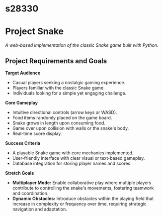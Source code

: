 # s28330
# Project Snake

*A web-based implementation of the classic Snake game built with Python.*

## Project Requirements and Goals

**Target Audience**

* Casual players seeking a nostalgic gaming experience.
* Players familiar with the classic Snake game.
* Individuals looking for a simple yet engaging challenge.

**Core Gameplay**

* Intuitive directional controls (arrow keys or WASD).
* Food items randomly placed on the game board.
* Snake grows in length upon consuming food.
* Game over upon collision with walls or the snake's body.
* Real-time score display.

**Success Criteria**

* A playable Snake game with core mechanics implemented.
* User-friendly interface with clear visual or text-based gameplay.
* Database integration for storing player names and scores.

**Stretch Goals**
* **Multiplayer Mode:**  Enable collaborative play where multiple players contribute to controlling the snake's movements, fostering teamwork and coordination.
* **Dynamic Obstacles:** Introduce obstacles within the playing field that increase in complexity or frequency over time, requiring strategic navigation and adaptation.
